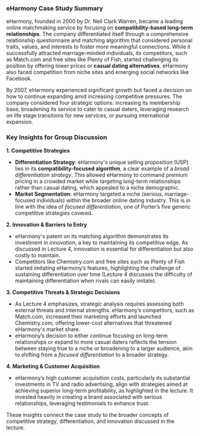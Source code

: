 ### eHarmony Case Study Summary

eHarmony, founded in 2000 by Dr. Neil Clark Warren, became a leading online matchmaking service by focusing on **compatibility-based long-term relationships**. The company differentiated itself through a comprehensive relationship questionnaire and matching algorithm that considered personal traits, values, and interests to foster more meaningful connections. While it successfully attracted marriage-minded individuals, its competitors, such as Match.com and free sites like Plenty of Fish, started challenging its position by offering lower prices or **casual dating alternatives**. eHarmony also faced competition from niche sites and emerging social networks like Facebook.

By 2007, eHarmony experienced significant growth but faced a decision on how to continue expanding amid increasing competitive pressures. The company considered four strategic options: increasing its membership base, broadening its service to cater to casual daters, leveraging research on life stage transitions for new services, or pursuing international expansion.

### Key Insights for Group Discussion

**1. Competitive Strategies**

- **Differentiation Strategy**: eHarmony's unique selling proposition (USP) lies in its **compatibility-focused algorithm**, a clear example of a _broad differentiation strategy_. This allowed eHarmony to command premium pricing in a crowded market while targeting long-term relationships rather than casual dating, which appealed to a niche demographic.
- **Market Segmentation**: eHarmony targeted a niche (serious, marriage-focused individuals) within the broader online dating industry. This is in line with the idea of _focused differentiation_, one of Porter’s five generic competitive strategies covered.

**2. Innovation & Barriers to Entry**

- eHarmony's patent on its matching algorithm demonstrates its investment in _innovation_, a key to maintaining its competitive edge. As discussed in Lecture 4, innovation is essential for differentiation but also costly to maintain​.
- Competitors like Chemistry.com and free sites such as Plenty of Fish started imitating eHarmony’s features, highlighting the challenge of sustaining differentiation over time (Lecture 4 discusses the difficulty of maintaining differentiation when rivals can easily imitate)​.

**3. Competitive Threats & Strategic Decisions**

- As Lecture 4 emphasizes, strategic analysis requires assessing both external threats and internal strengths. eHarmony’s competitors, such as Match.com, increased their marketing efforts and launched Chemistry.com, offering lower-cost alternatives that threatened eHarmony's market share.
- eHarmony’s decision to either continue focusing on long-term relationships or expand to more casual daters reflects the tension between staying true to a niche or broadening to a larger audience, akin to shifting from a _focused differentiation_ to a broader strategy.

**4. Marketing & Customer Acquisition**

- eHarmony’s high customer acquisition costs, particularly its substantial investments in TV and radio advertising, align with strategies aimed at achieving superior long-term profitability, as highlighted in the lecture. It invested heavily in creating a brand associated with serious relationships, leveraging testimonials to enhance trust​.

These insights connect the case study to the broader concepts of competitive strategy, differentiation, and innovation discussed in the lecture.